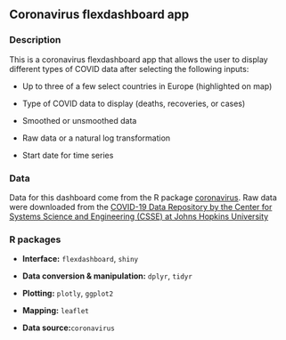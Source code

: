 ## Coronavirus flexdashboard app

### Description

This is a coronavirus flexdashboard app that allows the user to display different types of COVID data after selecting the following inputs: 

+ Up to three of a few select countries in Europe (highlighted on map)
+ Type of COVID data to display (deaths, recoveries, or cases)
+ Smoothed or unsmoothed data

+ Raw data or a natural log transformation
+ Start date for time series 

### Data

Data for this dashboard come from the R package [coronavirus](https://github.com/RamiKrispin/coronavirus). Raw data were downloaded from the [COVID-19 Data Repository by the Center for Systems Science and Engineering (CSSE) at Johns Hopkins University](https://github.com/CSSEGISandData/COVID-19)


### R packages 


+ **Interface:**  `flexdashboard`, `shiny`

+ **Data conversion & manipulation:** `dplyr`, `tidyr`

+ **Plotting:** `plotly`, `ggplot2`

+ **Mapping:** `leaflet`

+ **Data source:**`coronavirus`


